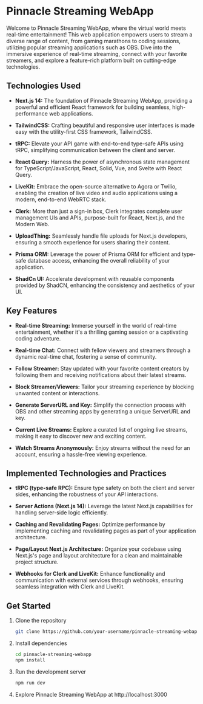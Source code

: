 # Pinnacle Streaming WebApp

Welcome to Pinnacle Streaming WebApp, where the virtual world meets real-time entertainment! This web application empowers users to stream a diverse range of content, from gaming marathons to coding sessions, utilizing popular streaming applications such as OBS. Dive into the immersive experience of real-time streaming, connect with your favorite streamers, and explore a feature-rich platform built on cutting-edge technologies.

## Technologies Used

- **Next.js 14:** The foundation of Pinnacle Streaming WebApp, providing a powerful and efficient React framework for building seamless, high-performance web applications.

- **TailwindCSS:** Crafting beautiful and responsive user interfaces is made easy with the utility-first CSS framework, TailwindCSS.

- **tRPC:** Elevate your API game with end-to-end type-safe APIs using tRPC, simplifying communication between the client and server.

- **React Query:** Harness the power of asynchronous state management for TypeScript/JavaScript, React, Solid, Vue, and Svelte with React Query.

- **LiveKit:** Embrace the open-source alternative to Agora or Twilio, enabling the creation of live video and audio applications using a modern, end-to-end WebRTC stack.

- **Clerk:** More than just a sign-in box, Clerk integrates complete user management UIs and APIs, purpose-built for React, Next.js, and the Modern Web.

- **UploadThing:** Seamlessly handle file uploads for Next.js developers, ensuring a smooth experience for users sharing their content.

- **Prisma ORM:** Leverage the power of Prisma ORM for efficient and type-safe database access, enhancing the overall reliability of your application.

- **ShadCn UI:** Accelerate development with reusable components provided by ShadCN, enhancing the consistency and aesthetics of your UI.

## Key Features

- **Real-time Streaming:** Immerse yourself in the world of real-time entertainment, whether it's a thrilling gaming session or a captivating coding adventure.

- **Real-time Chat:** Connect with fellow viewers and streamers through a dynamic real-time chat, fostering a sense of community.

- **Follow Streamer:** Stay updated with your favorite content creators by following them and receiving notifications about their latest streams.

- **Block Streamer/Viewers:** Tailor your streaming experience by blocking unwanted content or interactions.

- **Generate ServerURL and Key:** Simplify the connection process with OBS and other streaming apps by generating a unique ServerURL and key.

- **Current Live Streams:** Explore a curated list of ongoing live streams, making it easy to discover new and exciting content.

- **Watch Streams Anonymously:** Enjoy streams without the need for an account, ensuring a hassle-free viewing experience.

## Implemented Technologies and Practices

- **tRPC (type-safe RPC):** Ensure type safety on both the client and server sides, enhancing the robustness of your API interactions.

- **Server Actions (Next.js 14):** Leverage the latest Next.js capabilities for handling server-side logic efficiently.

- **Caching and Revalidating Pages:** Optimize performance by implementing caching and revalidating pages as part of your application architecture.

- **Page/Layout Next.js Architecture:** Organize your codebase using Next.js's page and layout architecture for a clean and maintainable project structure.

- **Webhooks for Clerk and LiveKit:** Enhance functionality and communication with external services through webhooks, ensuring seamless integration with Clerk and LiveKit.

## Get Started

1. Clone the repository
   ```bash
   git clone https://github.com/your-username/pinnacle-streaming-webapp.git
   ```
2. Install dependencies

   ```bash
   cd pinnacle-streaming-webapp
   npm install
   ```

3. Run the development server

   ```bash
   npm run dev
   ```
4. Explore Pinnacle Streaming WebApp at http://localhost:3000
